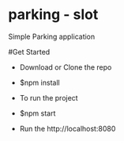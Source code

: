 # parking - slot
Simple Parking application

#Get Started

- Download or Clone the repo
- $npm install 

- To run the project
- $npm start 
- Run the http://localhost:8080


